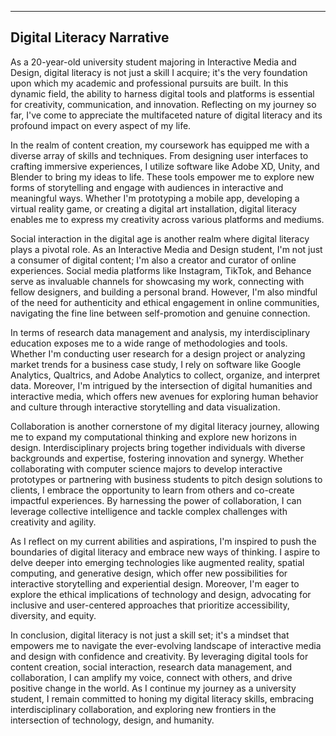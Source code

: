 ___
## Digital Literacy Narrative
As a 20-year-old university student majoring in Interactive Media and Design, digital literacy is not just a skill I acquire; it's the very foundation upon which my academic and professional pursuits are built. In this dynamic field, the ability to harness digital tools and platforms is essential for creativity, communication, and innovation. Reflecting on my journey so far, I've come to appreciate the multifaceted nature of digital literacy and its profound impact on every aspect of my life.

In the realm of content creation, my coursework has equipped me with a diverse array of skills and techniques. From designing user interfaces to crafting immersive experiences, I utilize software like Adobe XD, Unity, and Blender to bring my ideas to life. These tools empower me to explore new forms of storytelling and engage with audiences in interactive and meaningful ways. Whether I'm prototyping a mobile app, developing a virtual reality game, or creating a digital art installation, digital literacy enables me to express my creativity across various platforms and mediums.

Social interaction in the digital age is another realm where digital literacy plays a pivotal role. As an Interactive Media and Design student, I'm not just a consumer of digital content; I'm also a creator and curator of online experiences. Social media platforms like Instagram, TikTok, and Behance serve as invaluable channels for showcasing my work, connecting with fellow designers, and building a personal brand. However, I'm also mindful of the need for authenticity and ethical engagement in online communities, navigating the fine line between self-promotion and genuine connection.

In terms of research data management and analysis, my interdisciplinary education exposes me to a wide range of methodologies and tools. Whether I'm conducting user research for a design project or analyzing market trends for a business case study, I rely on software like Google Analytics, Qualtrics, and Adobe Analytics to collect, organize, and interpret data. Moreover, I'm intrigued by the intersection of digital humanities and interactive media, which offers new avenues for exploring human behavior and culture through interactive storytelling and data visualization.

Collaboration is another cornerstone of my digital literacy journey, allowing me to expand my computational thinking and explore new horizons in design. Interdisciplinary projects bring together individuals with diverse backgrounds and expertise, fostering innovation and synergy. Whether collaborating with computer science majors to develop interactive prototypes or partnering with business students to pitch design solutions to clients, I embrace the opportunity to learn from others and co-create impactful experiences. By harnessing the power of collaboration, I can leverage collective intelligence and tackle complex challenges with creativity and agility.

As I reflect on my current abilities and aspirations, I'm inspired to push the boundaries of digital literacy and embrace new ways of thinking. I aspire to delve deeper into emerging technologies like augmented reality, spatial computing, and generative design, which offer new possibilities for interactive storytelling and experiential design. Moreover, I'm eager to explore the ethical implications of technology and design, advocating for inclusive and user-centered approaches that prioritize accessibility, diversity, and equity.

In conclusion, digital literacy is not just a skill set; it's a mindset that empowers me to navigate the ever-evolving landscape of interactive media and design with confidence and creativity. By leveraging digital tools for content creation, social interaction, research data management, and collaboration, I can amplify my voice, connect with others, and drive positive change in the world. As I continue my journey as a university student, I remain committed to honing my digital literacy skills, embracing interdisciplinary collaboration, and exploring new frontiers in the intersection of technology, design, and humanity.